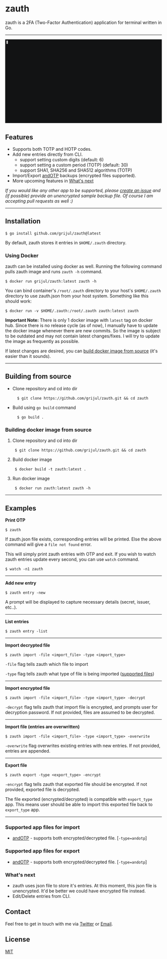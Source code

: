 # zauth

zauth is a 2FA (Two-Factor Authentication) application for terminal written in Go.


---


![zauth](/assets/zauth.gif)


## Features
- Supports both TOTP and HOTP codes.
- Add new entries directly from CLI.
    - support setting custom digits (default: 6)
    - support setting a custom period (TOTP) (default: 30)
    - support SHA1, SHA256 and SHA512 algorithms (TOTP)
- Import/Export [andOTP](https://github.com/andOTP/andOTP) backups (encrypted files supported).
- More upcoming features in [What's next](https://github.com/grijul/zauth#whats-next)

*If you would like any other app to be supported, please [create an issue](https://github.com/grijul/zauth/issues) and (if possible) provide an unencrypted sample backup file. Of course I am accepting pull requests as well :)*



---



## Installation
    $ go install github.com/grijul/zauth@latest

By default, zauth stores it entries in `$HOME/.zauth` directory.

### Using Docker

zauth can be installed using docker as well. Running the following command pulls zauth image and runs `zauth -h` command.


    $ docker run grijul/zauth:latest zauth -h


You can bind container's `/root/.zauth` directory to your host's `$HOME/.zauth` directory to use zauth.json from your host system. Something like this should work:


    $ docker run -v $HOME/.zauth:/root/.zauth zauth:latest zauth



**Important Note:** There is only 1 docker image with `latest` tag on docker hub. Since there is no release cycle (as of now), I manually have to update the docker image whenever there are new commits. So the image is subject to be outdated and may not contain latest changes/fixes. I will try to update the image as frequently as possible.

If latest changes are desired, you can [build docker image from source](https://github.com/grijul/zauth#building-docker-image-from-source) (it's easier than it sounds).



---



## Building from source
* Clone repository and cd into dir

        $ git clone https://github.com/grijul/zauth.git && cd zauth

* Build using `go build` command
        
        $ go build .

### Building docker image from source
1. Clone repository and cd into dir

        $ git clone https://github.com/grijul/zauth.git && cd zauth


2. Build docker image
    
        $ docker build -t zauth:latest .

3. Run docker image
        
        $ docker run zauth:latest zauth -h



---



## Examples

**Print OTP**
    
    $ zauth


If zauth.json file exists, corresponding entries will be printed. Else the above command will give a `file not found` error.

This will simply print zauth entries with OTP and exit.
If you wish to watch zauth entries update every second, you can use `watch` command.

    $ watch -n1 zauth


---


**Add new entry**

    $ zauth entry -new

A prompt will be displayed to capture necessary details (secret, issuer, etc..).


---


**List entries**

    $ zauth entry -list


---


**Import decrypted file**
    
    $ zauth import -file <import_file> -type <import_type>

`-file` flag tells zauth which file to import

`-type` flag tells zauth what type of file is being imported ([supported files](https://github.com/grijul/zauth#supported-app-files-for-import))


---


**Import encrypted file**

    $ zauth import -file <import_file> -type <import_type> -decrypt



`-decrypt` flag tells zauth that import file is encrypted, and prompts user for decryption password. If not provided, files are assumed to be decrypted.


---


**Import file (entries are overwritten)**

    $ zauth import -file <import_file> -type <import_type> -overwrite

`-overwrite` flag overwrites existing entries with new entries. If not provided, entries are appended.


---


**Export file**

    $ zauth export -type <export_type> -encrypt

`-encrypt` flag tells zauth that exported file should be encrypted. If not provided, exported file is decrypted.

The file exported (encrypted/decrypted) is compatible with `export_type` app. This means user should be able to import this exported file back to `export_type` app.


---


### Supported app files for import
- [andOTP](https://github.com/andOTP/andOTP) - supports both encrypted/decrypted file. [`-type=andotp`]

### Supported app files for export
- [andOTP](https://github.com/andOTP/andOTP) - supports both encrypted/decrypted file. [`-type=andotp`]


### What's next
- zauth uses json file to store it's entries. At this moment, this json file is unencrypted. It'd be better we could have encrypted file instead.
- Edit/Delete entries from CLI.

## Contact
Feel free to get in touch with me via [Twitter](https://twitter.com/grijul) or [Email](mailto:grijul@protonmail.ch).


## License
[MIT](https://github.com/grijul/zauth/blob/main/LICENSE)

